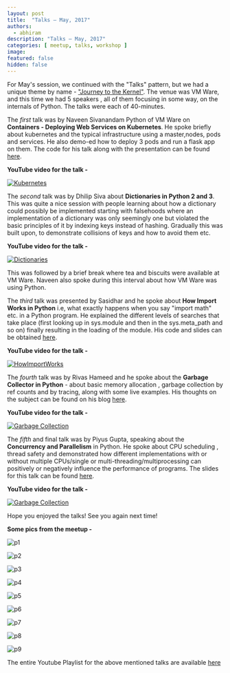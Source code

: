 ```yaml
---
layout: post
title:  "Talks – May, 2017"
authors: 
  - abhiram
description: "Talks – May, 2017"
categories: [ meetup, talks, workshop ]
image:
featured: false
hidden: false
---
```


For May's session, we continued with the "Talks" pattern, but we had a unique theme by name - ["Journey to the Kernel"](https://www.meetup.com/BangPypers/events/238929256/). The venue was VM Ware, and this time we had 5 speakers , all of them focusing in some way, on the internals of Python. The talks were each of 40-minutes. 

The *first* talk was by Naveen Sivanandam Python of VM Ware on **Containers - Deploying Web Services on Kubernetes**. He spoke briefly about kubernetes and the typical infrastructure using a master,nodes, pods and services. He also demo-ed how to deploy 3 pods and run a flask app on them. The code for his talk along with the presentation can be found [here](https://github.com/naveens/simple-flask-app).

**YouTube video for the talk -** 

[![Kubernetes](http://img.youtube.com/vi/_jhxLnWyX7c/2.jpg)](https://www.youtube.com/watch?v=_jhxLnWyX7c)

The *second* talk was by Dhilip Siva about **Dictionaries in Python 2 and 3**.
This was quite a nice session with people learning about how a dictionary could possibly be implemented starting with falsehoods where an implementation of a dictionary was only seemingly one but violated the basic principles of it by indexing keys instead of hashing. Gradually this was built upon, to demonstrate collisions of keys and how to avoid them etc.

**YouTube video for the talk -** 

[![Dictionaries](http://img.youtube.com/vi/ySvCEhi6Wsg/2.jpg)](https://www.youtube.com/watch?v=ySvCEhi6Wsg)


This was followed by a brief break where tea and biscuits were available at VM Ware. Naveen also spoke during this interval about how VM Ware was using Python. 

The *third* talk was presented by Sasidhar and he spoke about **How Import Works in Python** i.e, what exactly happens when you say "import math" etc. in a Python program. He explained the different levels of searches that take place (first looking up in sys.module and then in the sys.meta\_path and so on) finally resulting in the loading of the module. His code and slides can be obtained [here](https://github.com/sdonapar/how_import_works).

**YouTube video for the talk -** 

[![HowImportWorks](http://img.youtube.com/vi/kx_dcWIkewo/2.jpg)](https://www.youtube.com/watch?v=kx_dcWIkewo)

The *fourth* talk was by Rivas Hameed and he spoke about the **Garbage Collector in Python** - about basic memory allocation , garbage collection by ref counts and by tracing, along with some live examples. His thoughts on the subject can be found on his blog [here](https://rocketsandmore.wordpress.com/2017/05/27/clarifications-to-the-object-references-in-python/).  

**YouTube video for the talk -** 

[![Garbage Collection](http://img.youtube.com/vi/_YRHkn-f24k/2.jpg)](https://www.youtube.com/watch?v=_YRHkn-f24k)

The *fifth* and final talk was by Piyus Gupta, speaking about the **Concurrency and Parallelism** in Python. He spoke about CPU scheduling , thread safety and demonstrated how different implementations with or without multiple CPUs/single or multi-threading/multiprocessing can positively or negatively influence the performance of programs. The slides for this talk can be found [here](https://github.com/piyusgupta/juggler).

**YouTube video for the talk -** 

[![Garbage Collection](http://img.youtube.com/vi/idHLViG28qk/2.jpg)](https://www.youtube.com/watch?v=idHLViG28qk)

Hope you enjoyed the talks! See you again next time! 


**Some pics from the meetup -** 

![p1](https://secure.meetupstatic.com/photos/event/d/1/8/c/highres_461153644.jpeg)

![p2](https://secure.meetupstatic.com/photos/event/d/1/8/d/highres_461153645.jpeg)

![p3](https://secure.meetupstatic.com/photos/event/d/1/8/e/highres_461153646.jpeg)

![p4](https://secure.meetupstatic.com/photos/event/d/1/8/f/highres_461153647.jpeg)

![p5](https://secure.meetupstatic.com/photos/event/d/1/9/0/highres_461153648.jpeg)

![p6](https://secure.meetupstatic.com/photos/event/d/1/9/1/highres_461153649.jpeg)

![p7](https://secure.meetupstatic.com/photos/event/d/1/9/2/highres_461153650.jpeg)

![p8](https://secure.meetupstatic.com/photos/event/d/1/9/3/highres_461153651.jpeg)

![p9](https://secure.meetupstatic.com/photos/event/d/1/9/5/highres_461153653.jpeg)


The entire Youtube Playlist for the above mentioned talks are available [here](https://www.youtube.com/playlist?list=PLsCs1Q6ZL-GdAKTugvjPGxR1mWZcOYqQz)
